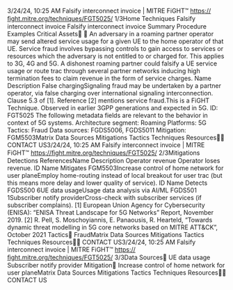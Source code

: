 3/24/24, 10:25 AM Falsify interconnect invoice | MITRE FiGHT™
https://ﬁght.mitre.org/techniques/FGT5025/ 1/3Home Techniques Falsify interconnect invoice
Falsify interconnect invoice
Summary
Procedure Examples
Critical Assets󰅂 󰅂
An adversary in a roaming partner operator may send altered
service usage for a given UE to the home operator of that UE.
Service fraud involves bypassing controls to gain access to
services or resources which the adversary is not entitled to or
charged for. This applies to 3G, 4G and 5G. A dishonest
roaming partner could falsify a UE service usage or route
tra c through several partner networks inducing high
termination fees to claim revenue in the form of service
charges.
Name Description
False chargingSignaling fraud may be
undertaken by a partner
operator, via false
charging over
international signaling
interconnection. Clause
5.3 of [1]. Reference [2]
mentions service fraud.This is a FiGHT Technique.
Observed in earlier 3GPP
generations and expected in
5G.
ID: FGT5025
The following metadata
fields are relevant to the
behavior in context of 5G
systems.
Architecture segment:
Roaming
Platforms: 5G
Tactics: Fraud
Data sources: FGDS5006,
FGDS5011
Mitigation: FGM5503Matrix Data Sources Mitigations Tactics Techniques Resources󰍝󰇙
CONTACT US3/24/24, 10:25 AM Falsify interconnect invoice | MITRE FiGHT™
https://ﬁght.mitre.org/techniques/FGT5025/ 2/3Mitigations
Detections
ReferencesName Description
Operator revenue Operator loses revenue.
ID Name Mitigates
FGM5503Increase control of
home network for
user planeEmploy home-routing
instead of local
breakout for user tra c
(but this means more
delay and lower quality
of service).
ID Name Detects
FGDS500
6UE data usageUsage data analysis via
AI/ML
FGDS501
1Subscriber notify
providerCross-check with
subscriber services (if
subscriber complains).
[1] European Union Agency for Cybersecurity (ENISA): “ENISA
Threat Landscape for 5G Networks” Report, November 2019.
[2] R. Pell, S. Moschoyiannis, E. Panaousis, R. Heart eld,
“Towards dynamic threat modelling in 5G core networks
based on MITRE ATT&CK”, October 2021
Tactics󰅀
FraudMatrix Data Sources Mitigations Tactics Techniques Resources󰍝󰇙
CONTACT US3/24/24, 10:25 AM Falsify interconnect invoice | MITRE FiGHT™
https://ﬁght.mitre.org/techniques/FGT5025/ 3/3Data Sources󰅀
UE data usage
Subscriber notify provider
Mitigation󰅀
Increase control of home network for user planeMatrix Data Sources Mitigations Tactics Techniques Resources󰍝󰇙
CONTACT US